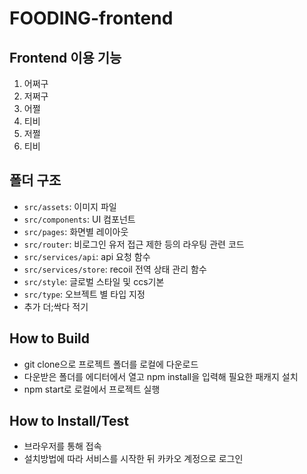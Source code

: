 # FOODING-frontend

## Frontend 이용 기능
1. 어쩌구
2. 저쩌구
3. 어쩔
4. 티비
5. 저쩔
6. 티비


## 폴더 구조
- `src/assets`: 이미지 파일  
- `src/components`: UI 컴포넌트  
- `src/pages`: 화면별 레이아웃  
- `src/router`: 비로그인 유저 접근 제한 등의 라우팅 관련 코드  
- `src/services/api`: api 요청 함수  
- `src/services/store`: recoil 전역 상태 관리 함수  
- `src/style`: 글로벌 스타일 및 ccs기본 
- `src/type`: 오브젝트 별 타입 지정
- 추가 더;싹다 적기


## How to Build
- git clone으로 프로젝트 폴더를 로컬에 다운로드
- 다운받은 폴더를 에디터에서 열고 npm install을 입력해 필요한 패캐지 설치
- npm start로 로컬에서 프로젝트 실행


## How to Install/Test
- 브라우저를 통해 접속
- 설치방법에 따라 서비스를 시작한 뒤 카카오 계정으로 로그인
